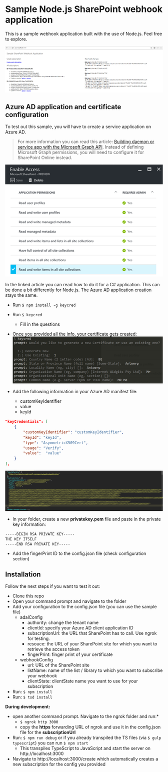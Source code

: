 # Sample Node.js SharePoint webhook application

This is a sample webhook application built with the use of Node.js. Feel free to explore.

![Notification sample](./assets/homepage-view.png)

## Azure AD application and certificate configuration
To test out this sample, you will have to create a service application on Azure AD. 

> For more information you can read this article: [Building daemon or service app with the Microsoft Graph API](https://www.eliostruyf.com/building-daemon-or-service-app-with-the-microsoft-graph-api/). Instead of defining Microsoft Graph permissions, you will need to configure it for SharePoint Online instead.

![Read & Write permissions](./assets/azure-ad-permissions.png)

In the linked article you can read how to do it for a C# application. This can be done a bit differently for Node.js. The Azure AD application creation stays the same.

- Run `$ npm install -g keycred`
- Run `$ keycred`
    - Fill in the questions
- Once you provided all the info, your certificate gets created:
![Certificate information](./assets/certificate.png)

- Add the following information in your Azure AD manifest file:
    - customKeyIdentifier
    - value
    - keyId

```JSON
"keyCredentials": [
    {
        "customKeyIdentifier": "customKeyIdentifier",
        "keyId": "keyId",
        "type": "AsymmetricX509Cert",
        "usage": "Verify",
        "value":  "value"
    }
],
```

![keyCredentials config](./assets/manifest.png)

- In your folder, create a new **privatekey.pem** file and paste in the private key information:

```
-----BEGIN RSA PRIVATE KEY-----
THE KEY ITSELF
-----END RSA PRIVATE KEY-----
```

- Add the fingerPrint ID to the config.json file (check configuration section)

## Installation
Follow the next steps if you want to test it out:
- Clone this repo
- Open your command prompt and navigate to the folder
- Add your configuration to the config.json file (you can use the sample file)
    - adalConfig
        - authority: change the tenant name
        - clientId: specify your Azure AD client application ID
        - subscriptionUrl: the URL that SharePoint has to call. Use ngrok for testing.
        - resouce: the URL of your SharePoint site for which you want to retrieve the access token
        - fingerPrint: finger print of your certificate
    - webhookConfig
        - url: URL of the SharePoint site
        - listName: name of the list / library to which you want to subscribe your webhook
        - clientState: clientState name you want to use for your subscription
- Run: `$ npm install`
- Run: `$ tsd install`

**During development:** 
- open another command prompt. Navigate to the ngrok folder and run:*
    - `$ ngrok http 3000`
    - copy the **https** forwarding URL of ngrok and use it in the config.json file for the **subscriptionUrl**
- Run: `$ npm run debug` or if you already transpiled the TS files (via `$ gulp typescript`) you can run `$ npm start`
    - This transpiles TypeScript to JavaScript and start the server on http://localhost:3000
- Navigate to http://localhost:3000/create which automatically creates a new subscription for the config you provided